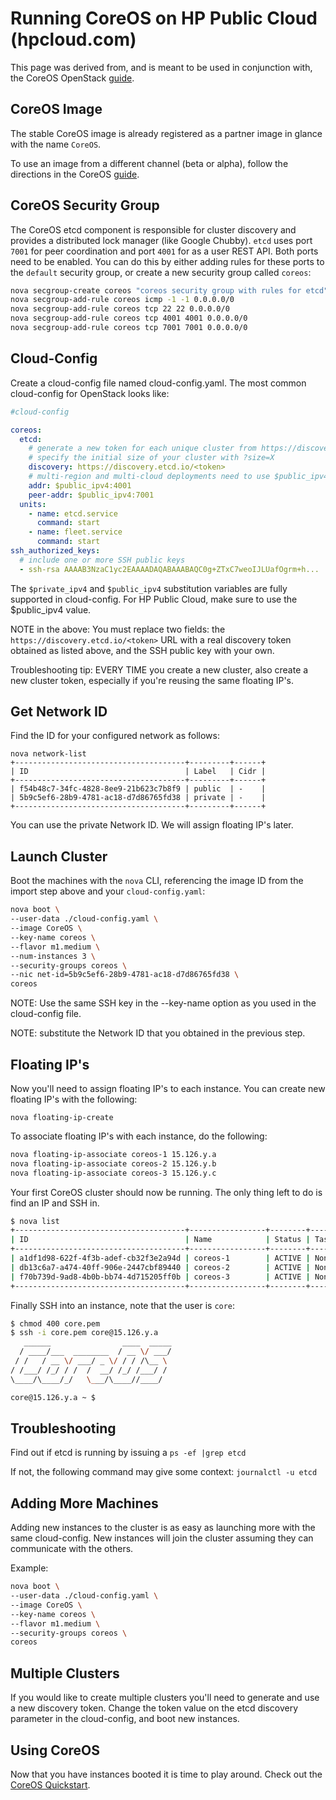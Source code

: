 # Running CoreOS on HP Public Cloud (hpcloud.com) 

This page was derived from, and is meant to be used in conjunction with, the CoreOS OpenStack [guide][coreos-guide].

## CoreOS Image

The stable CoreOS image is already registered as a partner image in glance with the name ```CoreOS```.

To use an image from a different channel (beta or alpha), follow the directions in the CoreOS [guide][coreos-guide].

[coreos-guide]: https://coreos.com/docs/running-coreos/platforms/openstack/

## CoreOS Security Group

The CoreOS etcd component is responsible for cluster discovery and provides a distributed lock manager (like Google Chubby).  `etcd` uses port `7001` for peer coordination and port `4001` for as a user REST API.  Both ports need to be enabled.  You can do this by either adding rules for these ports to the `default` security group, or create a new security group called `coreos`:

```sh
nova secgroup-create coreos "coreos security group with rules for etcd"
nova secgroup-add-rule coreos icmp -1 -1 0.0.0.0/0
nova secgroup-add-rule coreos tcp 22 22 0.0.0.0/0
nova secgroup-add-rule coreos tcp 4001 4001 0.0.0.0/0
nova secgroup-add-rule coreos tcp 7001 7001 0.0.0.0/0
```

## Cloud-Config

Create a cloud-config file named cloud-config.yaml.  The most common cloud-config for OpenStack looks like:

```yaml
#cloud-config

coreos:
  etcd:
    # generate a new token for each unique cluster from https://discovery.etcd.io/new?size=3
    # specify the initial size of your cluster with ?size=X
    discovery: https://discovery.etcd.io/<token>
    # multi-region and multi-cloud deployments need to use $public_ipv4
    addr: $public_ipv4:4001
    peer-addr: $public_ipv4:7001
  units:
    - name: etcd.service
      command: start
    - name: fleet.service
      command: start
ssh_authorized_keys:
  # include one or more SSH public keys
  - ssh-rsa AAAAB3NzaC1yc2EAAAADAQABAAABAQC0g+ZTxC7weoIJLUafOgrm+h...
```

The `$private_ipv4` and `$public_ipv4` substitution variables are fully supported in cloud-config. For HP Public Cloud, make sure to use the $public_ipv4 value.

NOTE in the above: You must replace two fields: the `https://discovery.etcd.io/<token>` URL with a real discovery token obtained as listed above, and the SSH public key with your own.

Troubleshooting tip: EVERY TIME you create a new cluster, also create a new cluster token, especially if you're reusing the same floating IP's.

## Get Network ID

Find the ID for your configured network as follows:

```
nova network-list
+--------------------------------------+---------+------+
| ID                                   | Label   | Cidr |
+--------------------------------------+---------+------+
| f54b48c7-34fc-4828-8ee9-21b623c7b8f9 | public  | -    |
| 5b9c5ef6-28b9-4781-ac18-d7d86765fd38 | private | -    |
+--------------------------------------+---------+------+
```

You can use the private Network ID.  We will assign floating IP's later.

## Launch Cluster

Boot the machines with the `nova` CLI, referencing the image ID from the import step above and your `cloud-config.yaml`:

```sh
nova boot \
--user-data ./cloud-config.yaml \
--image CoreOS \
--key-name coreos \
--flavor m1.medium \
--num-instances 3 \
--security-groups coreos \
--nic net-id=5b9c5ef6-28b9-4781-ac18-d7d86765fd38 \
coreos
```

NOTE: Use the same SSH key in the --key-name option as you used in the cloud-config file.

NOTE: substitute the Network ID that you obtained in the previous step.

## Floating IP's

Now you'll need to assign floating IP's to each instance.  You can create new floating IP's with the following:

```nova floating-ip-create```

To associate floating IP's with each instance, do the following:

```sh
nova floating-ip-associate coreos-1 15.126.y.a
nova floating-ip-associate coreos-2 15.126.y.b
nova floating-ip-associate coreos-3 15.126.y.c
```

Your first CoreOS cluster should now be running. The only thing left to do is
find an IP and SSH in.

```sh
$ nova list
+--------------------------------------+-----------------+--------+------------+-------------+-------------------------------+
| ID                                   | Name            | Status | Task State | Power State | Networks                      |
+--------------------------------------+-----------------+--------+------------+-------------+-------------------------------+
| a1df1d98-622f-4f3b-adef-cb32f3e2a94d | coreos-1        | ACTIVE | None       | Running     | private=10.0.0.3, 15.126.y.a  |
| db13c6a7-a474-40ff-906e-2447cbf89440 | coreos-2        | ACTIVE | None       | Running     | private=10.0.0.4, 15.126.y.b  |
| f70b739d-9ad8-4b0b-bb74-4d715205ff0b | coreos-3        | ACTIVE | None       | Running     | private=10.0.0.5, 15.126.y.c  |
+--------------------------------------+-----------------+--------+------------+-------------+-------------------------------+
```

Finally SSH into an instance, note that the user is `core`:

```sh
$ chmod 400 core.pem
$ ssh -i core.pem core@15.126.y.a
   ______                ____  _____
  / ____/___  ________  / __ \/ ___/
 / /   / __ \/ ___/ _ \/ / / /\__ \
/ /___/ /_/ / /  /  __/ /_/ /___/ /
\____/\____/_/   \___/\____//____/

core@15.126.y.a ~ $
```

## Troubleshooting

Find out if etcd is running by issuing a ```ps -ef |grep etcd```

If not, the following command may give some context: ```journalctl -u etcd```

## Adding More Machines

Adding new instances to the cluster is as easy as launching more with the same 
cloud-config. New instances will join the cluster assuming they can communicate 
with the others.

Example:

```sh
nova boot \
--user-data ./cloud-config.yaml \
--image CoreOS \
--key-name coreos \
--flavor m1.medium \
--security-groups coreos \
coreos
```

## Multiple Clusters

If you would like to create multiple clusters you'll need to generate and use a
new discovery token. Change the token value on the etcd discovery parameter in the cloud-config, and boot new instances.

## Using CoreOS

Now that you have instances booted it is time to play around.
Check out the [CoreOS Quickstart][coreos-quickstart].

[coreos-quickstart]: https://coreos.com/docs/quickstart/
